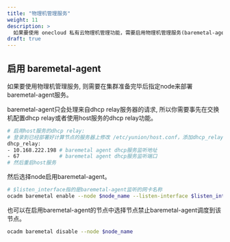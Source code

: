 ```yaml
---
title: "物理机管理服务"
weight: 11
description: >
  如果要使用 onecloud 私有云物理机管理功能，需要启用物理机管理服务(baremetal-agent)，本节介绍如何部署相应组件
draft: true
---
```


## 启用 baremetal-agent

如果要使用物理机管理服务, 则需要在集群准备完毕后指定node来部署baremetal-agent服务。

baremetal-agent只会处理来自dhcp relay服务器的请求, 所以你需要事先在交换机配置dhcp relay或者使用host服务的dhcp relay功能。

```bash
# 启用host服务的dhcp relay:
# 登录到已经部署好计算节点的服务器上修改 /etc/yunion/host.conf，添加dhcp_relay配置项：
dhcp_relay:
- 10.168.222.198 # baremetal agent dhcp服务监听地址
- 67             # baremetal agent dhcp服务监听端口
# 然后重启host服务
```

然后选择node启用baremetal-agent。
```bash
# $listen_interface指的是baremetal-agent监听的网卡名称
ocadm baremetal enable --node $node_name --listen-interface $listen_interface
```

也可以在启用baremetal-agent的节点中选择节点禁止baremetal-agent调度到该节点。
```bash
ocadm baremetal disable --node $node_name
```


